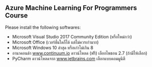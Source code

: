 ## Azure Machine Learning For Programmers Course

Please install the following softwares:

- Microsoft Visual Studio 2017 Community Edition (หรือใหม่กว่า)
- Microsoft Office (เวอร์ชั่นใดก็ได้ แต่ไม่ควรเก่ามาก)
- Microsoft Windows 10 ล่าสุด หรือเก่าไม่เกิน 8
- อานาคอนด้า www.continuum.io ดาวน์โหลด (ฟรี) เลือกไพธอน 2.7 (ถ้ามีให้เลือก)
- PyCharm ดาวน์โหลดจาก www.jetbrains.com เลือกแบบคอมมูนิตี
